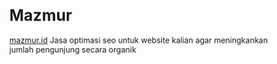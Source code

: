 # Mazmur
<a href="https://mazmur.id">mazmur.id</a> Jasa optimasi seo untuk website kalian agar meningkankan jumlah pengunjung secara organik
